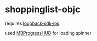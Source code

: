 # shoppinglist-objc

requires [loopback-sdk-ios](https://github.com/strongloop/loopback-sdk-ios)

used [MBProgressHUD](https://github.com/jdg/MBProgressHUD) for loading spinner

